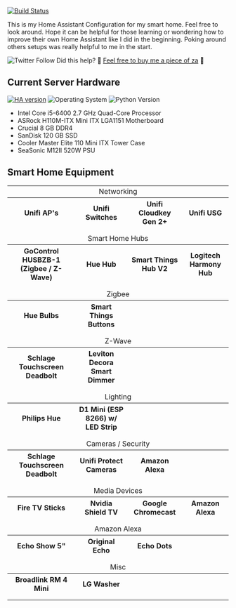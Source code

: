 [![Build Status](https://travis-ci.com/rwarner/Home-Assistant-Config.svg?branch=master)](https://travis-ci.com/rwarner/Home-Assistant-Config)

This is my Home Assistant Configuration for my smart home. Feel free to look around. Hope it can be helpful for those learning or wondering how to improve their own Home Assistant like I did in the beginning. Poking around others setups was really helpful to me in the start.

<img alt="Twitter Follow" src="https://img.shields.io/twitter/follow/rwarner?style=social">
Did this help? 🍕 <a href="https://www.buymeacoffee.com/rwarner">Feel free to buy me a piece of za</a> 🍕

## Current Server Hardware

[![HA version](https://img.shields.io/badge/Running%20Home%20Assistant-2021.1.3%20-darkblue)](https://github.com/home-assistant/home-assistant/releases/latest) ![Operating System](https://img.shields.io/badge/Ubuntu%20Server-18.04.5%20LTS-red) ![Python Version](https://img.shields.io/badge/Python-3.8.6-brightgreen)
 - Intel Core i5-6400 2.7 GHz Quad-Core Processor
 - ASRock H110M-ITX Mini ITX LGA1151 Motherboard
 - Crucial 8 GB DDR4
 - SanDisk 120 GB SSD
 - Cooler Master Elite 110 Mini ITX Tower Case
 - SeaSonic M12II 520W PSU


## Smart Home Equipment


<table align="center" border="0">
<tr>  
  <td align=center colspan="4">
    Networking
  </td>
</tr>

<tr align=center>

  <th>
      Unifi AP's
  </th>
  
  <th>
    Unifi Switches
  </th>
    
  <th>
    Unifi Cloudkey Gen 2+
  </th>
    
  <th>
    Unifi USG
  </th>
  
</tr>

<tr>
  <td colspan="4">
  </td>
</tr>
<tr>
  <td colspan="4">
  </td>
</tr>


<!----------------- NEW SECTION ------------------>

<tr>  
  <td align=center colspan="4">
    Smart Home Hubs
  </td>
</tr>

<tr align=center>

  <th>
    GoControl HUSBZB-1 (Zigbee / Z-Wave)
  </th>
  
  <th>
    Hue Hub
  </th>
    
  <th>
    Smart Things Hub V2
  </th>
    
  <th>
    Logitech Harmony Hub
  </th>
  
</tr>

<tr>
  <td colspan="4">
  </td>
</tr>
<tr>
  <td colspan="4">
  </td>
</tr>

<!----------------- NEW SECTION ------------------>

<tr>  
  <td align=center colspan="4">
    Zigbee
  </td>
</tr>

<tr align=center>

  <th>
    Hue Bulbs
  </th>
  
  <th>
    Smart Things Buttons
  </th>
    
  <th>
    
  </th>
    
  <th>
    
  </th>
  
</tr>


<tr>
  <td colspan="4">
  </td>
</tr>
<tr>
  <td colspan="4">
  </td>
</tr>

<!----------------- NEW SECTION ------------------>

<tr>  
  <td align=center colspan="4">
    Z-Wave
  </td>
</tr>

<tr align=center>

  <th>
    Schlage Touchscreen Deadbolt
  </th>
  
  <th>
    Leviton Decora Smart Dimmer
  </th>
    
  <th>
  
  </th>
    
  <th>
    
  </th>
  
</tr>


<tr>
  <td colspan="4">
  </td>
</tr>
<tr>
  <td colspan="4">
  </td>
</tr>

<!----------------- NEW SECTION ------------------>


<tr>  
  <td align=center colspan="4">
    Lighting
  </td>
</tr>

<tr align=center>

  <th>
    Philips Hue
  </th>
  
  <th>
    D1 Mini (ESP 8266) w/ LED Strip
  </th>
    
  <th>
  
  </th>
    
  <th>
    
  </th>
  
</tr>


<tr>
  <td colspan="4">
  </td>
</tr>
<tr>
  <td colspan="4">
  </td>
</tr>

<!----------------- NEW SECTION ------------------>

<tr>  
  <td align=center colspan="4">
    Cameras / Security
  </td>
</tr>

<tr align=center>

  <th>
    Schlage Touchscreen Deadbolt
  </th>
  
  <th>
    Unifi Protect Cameras
  </th>
    
  <th>
    Amazon Alexa
  </th>
    
  <th>
    
  </th>
  
</tr>


<tr>
  <td colspan="4">
  </td>
</tr>
<tr>
  <td colspan="4">
  </td>
</tr>

<!----------------- NEW SECTION ------------------>

<tr>  
  <td align=center colspan="4">
    Media Devices
  </td>
</tr>

<tr align=center>

  <th>
    Fire TV Sticks
  </th>
  
  <th>
    Nvidia Shield TV
  </th>
    
  <th>
    Google Chromecast
  </th>
    
  <th>
    Amazon Alexa
  </th>
  
</tr>


<tr>
  <td colspan="4">
  </td>
</tr>
<tr>
  <td colspan="4">
  </td>
</tr>

<!----------------- NEW SECTION ------------------>


<tr>  
  <td align=center colspan="4">
    Amazon Alexa
  </td>
</tr>

<tr align=center>

  <th>
    Echo Show 5"
  </th>
  
  <th>
    Original Echo
  </th>
    
  <th>
    Echo Dots
  </th>
    
  <th>
    
  </th>
  
</tr>


<tr>
  <td colspan="4">
  </td>
</tr>
<tr>
  <td colspan="4">
  </td>
</tr>

<!----------------- NEW SECTION ------------------>

<tr>  
  <td align=center colspan="4">
    Misc
  </td>
</tr>

<tr align=center>

  <th>
    Broadlink RM 4 Mini
  </th>
  
  <th>
    LG Washer
  </th>
    
  <th>
  
  </th>
    
  <th>
    
  </th>
  
</tr>


<tr>
  <td colspan="4">
  </td>
</tr>
<tr>
  <td colspan="4">
  </td>
</tr>

<!----------------- NEW SECTION ------------------>
  
  
  
</table>
